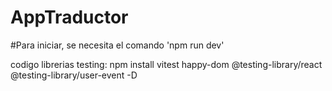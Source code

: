 # AppTraductor

#Para iniciar, se necesita el comando 'npm run dev'

codigo librerias testing:
npm install vitest happy-dom @testing-library/react @testing-library/user-event -D
